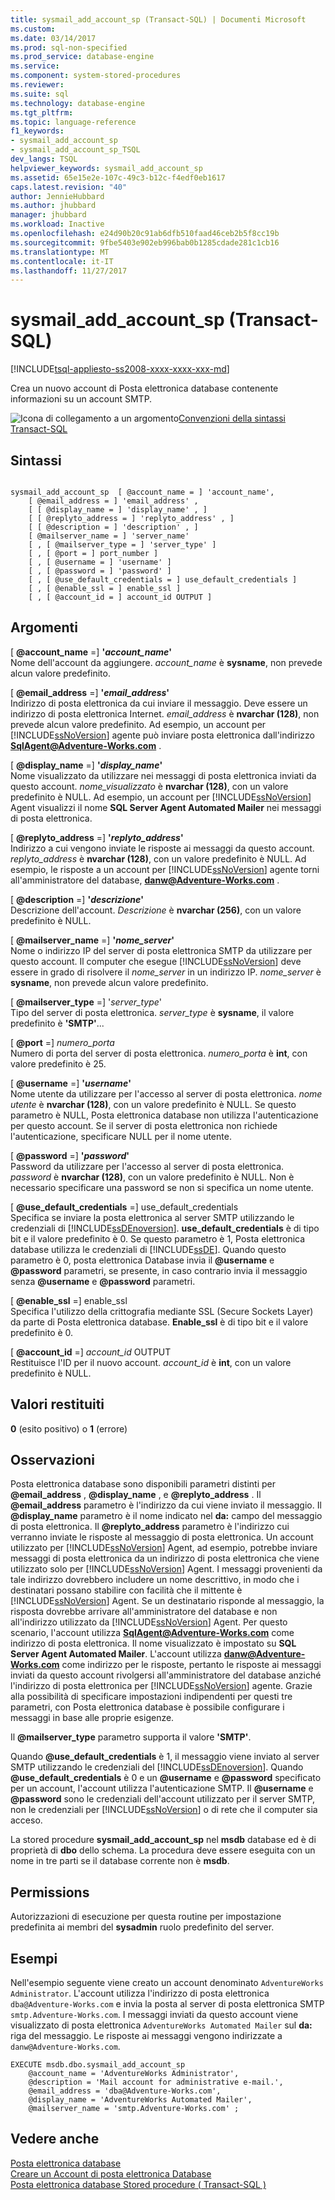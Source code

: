 ```yaml
---
title: sysmail_add_account_sp (Transact-SQL) | Documenti Microsoft
ms.custom: 
ms.date: 03/14/2017
ms.prod: sql-non-specified
ms.prod_service: database-engine
ms.service: 
ms.component: system-stored-procedures
ms.reviewer: 
ms.suite: sql
ms.technology: database-engine
ms.tgt_pltfrm: 
ms.topic: language-reference
f1_keywords:
- sysmail_add_account_sp
- sysmail_add_account_sp_TSQL
dev_langs: TSQL
helpviewer_keywords: sysmail_add_account_sp
ms.assetid: 65e15e2e-107c-49c3-b12c-f4edf0eb1617
caps.latest.revision: "40"
author: JennieHubbard
ms.author: jhubbard
manager: jhubbard
ms.workload: Inactive
ms.openlocfilehash: e24d90b20c91ab6dfb510faad46ceb2b5f8cc19b
ms.sourcegitcommit: 9fbe5403e902eb996bab0b1285cdade281c1cb16
ms.translationtype: MT
ms.contentlocale: it-IT
ms.lasthandoff: 11/27/2017
---
```

# <a name="sysmailaddaccountsp-transact-sql"></a>sysmail_add_account_sp (Transact-SQL)
[!INCLUDE[tsql-appliesto-ss2008-xxxx-xxxx-xxx-md](../../includes/tsql-appliesto-ss2008-xxxx-xxxx-xxx-md.md)]

  Crea un nuovo account di Posta elettronica database contenente informazioni su un account SMTP.  
  
 ![Icona di collegamento a un argomento](../../database-engine/configure-windows/media/topic-link.gif "Icona di collegamento a un argomento")[Convenzioni della sintassi Transact-SQL](../../t-sql/language-elements/transact-sql-syntax-conventions-transact-sql.md)  
  
## <a name="syntax"></a>Sintassi  
  
```  
  
sysmail_add_account_sp  [ @account_name = ] 'account_name',  
    [ @email_address = ] 'email_address' ,  
    [ [ @display_name = ] 'display_name' , ]  
    [ [ @replyto_address = ] 'replyto_address' , ]  
    [ [ @description = ] 'description' , ]  
    [ @mailserver_name = ] 'server_name'   
    [ , [ @mailserver_type = ] 'server_type' ]  
    [ , [ @port = ] port_number ]  
    [ , [ @username = ] 'username' ]  
    [ , [ @password = ] 'password' ]  
    [ , [ @use_default_credentials = ] use_default_credentials ]  
    [ , [ @enable_ssl = ] enable_ssl ]  
    [ , [ @account_id = ] account_id OUTPUT ]  
```  
  
## <a name="arguments"></a>Argomenti  
 [  **@account_name**  =] **'***account_name***'**  
 Nome dell'account da aggiungere. *account_name* è **sysname**, non prevede alcun valore predefinito.  
  
 [  **@email_address**  =] **'***email_address***'**  
 Indirizzo di posta elettronica da cui inviare il messaggio. Deve essere un indirizzo di posta elettronica Internet. *email_address* è **nvarchar (128)**, non prevede alcun valore predefinito. Ad esempio, un account per [!INCLUDE[ssNoVersion](../../includes/ssnoversion-md.md)] agente può inviare posta elettronica dall'indirizzo  **SqlAgent@Adventure-Works.com** .  
  
 [  **@display_name**  =] **'***display_name***'**  
 Nome visualizzato da utilizzare nei messaggi di posta elettronica inviati da questo account. *nome_visualizzato* è **nvarchar (128)**, con un valore predefinito è NULL. Ad esempio, un account per [!INCLUDE[ssNoVersion](../../includes/ssnoversion-md.md)] Agent visualizzi il nome **SQL Server Agent Automated Mailer** nei messaggi di posta elettronica.  
  
 [  **@replyto_address**  =] **'***replyto_address***'**  
 Indirizzo a cui vengono inviate le risposte ai messaggi da questo account. *replyto_address* è **nvarchar (128)**, con un valore predefinito è NULL. Ad esempio, le risposte a un account per [!INCLUDE[ssNoVersion](../../includes/ssnoversion-md.md)] agente torni all'amministratore del database,  **danw@Adventure-Works.com** .  
  
 [  **@description**  =] **'***descrizione***'**  
 Descrizione dell'account. *Descrizione* è **nvarchar (256)**, con un valore predefinito è NULL.  
  
 [  **@mailserver_name**  =] **'***nome_server***'**  
 Nome o indirizzo IP del server di posta elettronica SMTP da utilizzare per questo account. Il computer che esegue [!INCLUDE[ssNoVersion](../../includes/ssnoversion-md.md)] deve essere in grado di risolvere il *nome_server* in un indirizzo IP. *nome_server* è **sysname**, non prevede alcun valore predefinito.  
  
 [  **@mailserver_type**  =] '*server_type*'  
 Tipo del server di posta elettronica. *server_type* è **sysname**, il valore predefinito è **'SMTP'**...  
  
 [  **@port**  =] *numero_porta*  
 Numero di porta del server di posta elettronica. *numero_porta* è **int**, con valore predefinito è 25.  
  
 [  **@username**  =] **'***username***'**  
 Nome utente da utilizzare per l'accesso al server di posta elettronica. *nome utente* è **nvarchar (128)**, con un valore predefinito è NULL. Se questo parametro è NULL, Posta elettronica database non utilizza l'autenticazione per questo account. Se il server di posta elettronica non richiede l'autenticazione, specificare NULL per il nome utente.  
  
 [  **@password**  =] **'***password***'**  
 Password da utilizzare per l'accesso al server di posta elettronica. *password* è **nvarchar (128)**, con un valore predefinito è NULL. Non è necessario specificare una password se non si specifica un nome utente.  
  
 [  **@use_default_credentials**  =] use_default_credentials  
 Specifica se inviare la posta elettronica al server SMTP utilizzando le credenziali di [!INCLUDE[ssDEnoversion](../../includes/ssdenoversion-md.md)]. **use_default_credentials** è di tipo bit e il valore predefinito è 0. Se questo parametro è 1, Posta elettronica database utilizza le credenziali di [!INCLUDE[ssDE](../../includes/ssde-md.md)]. Quando questo parametro è 0, posta elettronica Database invia il  **@username**  e  **@password**  parametri, se presente, in caso contrario invia il messaggio senza  **@username** e  **@password**  parametri.  
  
 [  **@enable_ssl**  =] enable_ssl  
 Specifica l'utilizzo della crittografia mediante SSL (Secure Sockets Layer) da parte di Posta elettronica database. **Enable_ssl** è di tipo bit e il valore predefinito è 0.  
  
 [  **@account_id**  =] *account_id* OUTPUT  
 Restituisce l'ID per il nuovo account. *account_id* è **int**, con un valore predefinito è NULL.  
  
## <a name="return-code-values"></a>Valori restituiti  
 **0** (esito positivo) o **1** (errore)  
  
## <a name="remarks"></a>Osservazioni  
 Posta elettronica database sono disponibili parametri distinti per  **@email_address** ,  **@display_name** , e  **@replyto_address** . Il  **@email_address**  parametro è l'indirizzo da cui viene inviato il messaggio. Il  **@display_name**  parametro è il nome indicato nel **da:** campo del messaggio di posta elettronica. Il  **@replyto_address**  parametro è l'indirizzo cui verranno inviate le risposte al messaggio di posta elettronica. Un account utilizzato per [!INCLUDE[ssNoVersion](../../includes/ssnoversion-md.md)] Agent, ad esempio, potrebbe inviare messaggi di posta elettronica da un indirizzo di posta elettronica che viene utilizzato solo per [!INCLUDE[ssNoVersion](../../includes/ssnoversion-md.md)] Agent. I messaggi provenienti da tale indirizzo dovrebbero includere un nome descrittivo, in modo che i destinatari possano stabilire con facilità che il mittente è [!INCLUDE[ssNoVersion](../../includes/ssnoversion-md.md)] Agent. Se un destinatario risponde al messaggio, la risposta dovrebbe arrivare all'amministratore del database e non all'indirizzo utilizzato da [!INCLUDE[ssNoVersion](../../includes/ssnoversion-md.md)] Agent. Per questo scenario, l'account utilizza  **SqlAgent@Adventure-Works.com**  come indirizzo di posta elettronica. Il nome visualizzato è impostato su **SQL Server Agent Automated Mailer**. L'account utilizza  **danw@Adventure-Works.com**  come indirizzo per le risposte, pertanto le risposte ai messaggi inviati da questo account rivolgersi all'amministratore del database anziché l'indirizzo di posta elettronica per [!INCLUDE[ssNoVersion](../../includes/ssnoversion-md.md)] agente. Grazie alla possibilità di specificare impostazioni indipendenti per questi tre parametri, con Posta elettronica database è possibile configurare i messaggi in base alle proprie esigenze.  
  
 Il  **@mailserver_type**  parametro supporta il valore **'SMTP'**.  
  
 Quando  **@use_default_credentials**  è 1, il messaggio viene inviato al server SMTP utilizzando le credenziali del [!INCLUDE[ssDEnoversion](../../includes/ssdenoversion-md.md)]. Quando  **@use_default_credentials**  è 0 e un  **@username**  e  **@password**  specificato per un account, l'account utilizza l'autenticazione SMTP. Il  **@username**  e  **@password**  sono le credenziali dell'account utilizzato per il server SMTP, non le credenziali per [!INCLUDE[ssNoVersion](../../includes/ssnoversion-md.md)] o di rete che il computer sia acceso.  
  
 La stored procedure **sysmail_add_account_sp** nel **msdb** database ed è di proprietà di **dbo** dello schema. La procedura deve essere eseguita con un nome in tre parti se il database corrente non è **msdb**.  
  
## <a name="permissions"></a>Permissions  
 Autorizzazioni di esecuzione per questa routine per impostazione predefinita ai membri del **sysadmin** ruolo predefinito del server.  
  
## <a name="examples"></a>Esempi  
 Nell'esempio seguente viene creato un account denominato `AdventureWorks Administrator`. L'account utilizza l'indirizzo di posta elettronica `dba@Adventure-Works.com` e invia la posta al server di posta elettronica SMTP `smtp.Adventure-Works.com`. I messaggi inviati da questo account viene visualizzato di posta elettronica `AdventureWorks Automated Mailer` sul **da:** riga del messaggio. Le risposte ai messaggi vengono indirizzate a `danw@Adventure-Works.com`.  
  
```  
EXECUTE msdb.dbo.sysmail_add_account_sp  
    @account_name = 'AdventureWorks Administrator',  
    @description = 'Mail account for administrative e-mail.',  
    @email_address = 'dba@Adventure-Works.com',  
    @display_name = 'AdventureWorks Automated Mailer',  
    @mailserver_name = 'smtp.Adventure-Works.com' ;  
```  
  
## <a name="see-also"></a>Vedere anche  
 [Posta elettronica database](../../relational-databases/database-mail/database-mail.md)   
 [Creare un Account di posta elettronica Database](../../relational-databases/database-mail/create-a-database-mail-account.md)   
 [Posta elettronica database Stored procedure &#40; Transact-SQL &#41;](../../relational-databases/system-stored-procedures/database-mail-stored-procedures-transact-sql.md)  
  
  
